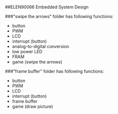 ##ELEN90066 Embedded System Design

###"swipe the arrows" folder has following functions:
*  button  
*  PWM  
* LCD  
* interrupt (button)  
* analog-to-digital conversion  
* low power LED  
* FRAM  
* game (swipe the arrows)  

###"frame buffer" folder has following functions:
* button  
* PWM  
* LCD  
* interrupt (button)  
* frame buffer  
* game (draw picture)  
